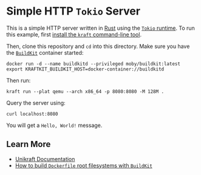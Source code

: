 # Simple HTTP `Tokio` Server

This is a simple HTTP server written in [Rust](https://www.rust-lang.org/) using the [`Tokio` runtime](https://tokio.rs/).
To run this example, first [install the `kraft` command-line tool](https://unikraft.org/docs/cli).

Then, clone this repository and `cd` into this directory.
Make sure you have the [`BuildKit`](https://docs.docker.com/build/buildkit/) container started:

```console
docker run -d --name buildkitd --privileged moby/buildkit:latest
export KRAFTKIT_BUILDKIT_HOST=docker-container://buildkitd
```

Then run:

```console
kraft run --plat qemu --arch x86_64 -p 8080:8080 -M 128M .
```

Query the server using:

```console
curl localhost:8080
```

You will get a `Hello, World!` message.

## Learn More

- [Unikraft Documentation](https://unikraft.org/docs/cli)
- [How to build `Dockerfile` root filesystems with `BuildKit`](https://unikraft.org/docs/getting-started/integrations/buildkit)
